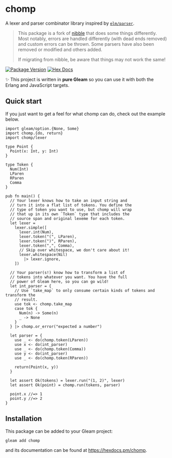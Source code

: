 # chomp

A lexer and parser combinator library inspired by [`elm/parser`](https://github.com/elm/parser).

> This package is a fork of [nibble](https://github.com/hayleigh-dot-dev/gleam-nibble) that does some things differently. Most notably, errors are handled differently (with dead ends removed) and custom errors can be thrown. Some parsers have also been removed or modified and others added.
>
>If migrating from nibble, be aware that things may not work the same!

[![Package Version](https://img.shields.io/hexpm/v/chomp)](https://hex.pm/packages/chomp)
[![Hex Docs](https://img.shields.io/badge/hex-docs-ffaff3)](https://hexdocs.pm/chomp/)

✨ This project is written in **pure Gleam** so you can use it with both the Erlang and JavaScript targets.

## Quick start

If you just want to get a feel for what chomp can do, check out the example
below.

```gleam
import gleam/option.{None, Some}
import chomp.{do, return}
import chomp/lexer

type Point {
  Point(x: Int, y: Int)
}

type Token {
  Num(Int)
  LParen
  RParen
  Comma
}

pub fn main() {
  // Your lexer knows how to take an input string and
  // turn it into a flat list of tokens. You define the
  // type of token you want to use, but chomp will wrap
  // that up in its own `Token` type that includes the
  // source span and original lexeme for each token.
  let lexer =
    lexer.simple([
      lexer.int(Num),
      lexer.token("(", LParen),
      lexer.token(")", RParen),
      lexer.token(",", Comma),
      // Skip over whitespace, we don't care about it!
      lexer.whitespace(Nil)
        |> lexer.ignore,
    ])

  // Your parser(s!) know how to transform a list of
  // tokens into whatever you want. You have the full
  // power of Gleam here, so you can go wild!
  let int_parser = {
    // Use `take_map` to only consume certain kinds of tokens and transform the
    // result.
    use tok <- chomp.take_map
    case tok {
      Num(n) -> Some(n)
      _ -> None
    }
  } |> chomp.or_error("expected a number")

  let parser = {
    use _ <- do(chomp.token(LParen))
    use x <- do(int_parser)
    use _ <- do(chomp.token(Comma))
    use y <- do(int_parser)
    use _ <- do(chomp.token(RParen))

    return(Point(x, y))
  }

  let assert Ok(tokens) = lexer.run("(1, 2)", lexer)
  let assert Ok(point) = chomp.run(tokens, parser)

  point.x //=> 1
  point.y //=> 2
}

```

## Installation

This package can be added to your Gleam project:

```sh
gleam add chomp
```

and its documentation can be found at <https://hexdocs.pm/chomp>.
